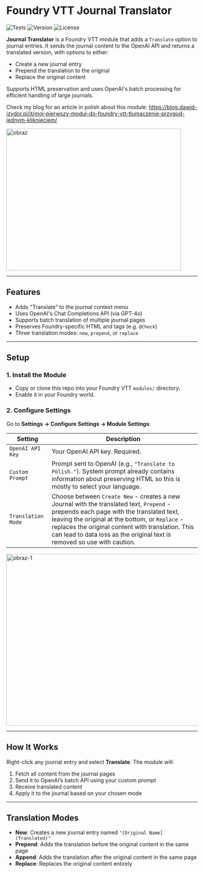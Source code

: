 # Foundry VTT Journal Translator
![Tests](https://img.shields.io/github/actions/workflow/status/DawidIzydor/Foundry-Translation/test.yml?branch=main) ![Version](https://img.shields.io/github/v/release/DawidIzydor/Foundry-Translation) ![License](https://img.shields.io/github/license/DawidIzydor/Foundry-Translation)


**Journal Translator** is a Foundry VTT module that adds a `Translate` option to journal entries. It sends the journal content to the OpenAI API and returns a translated version, with options to either:

- Create a new journal entry
- Prepend the translation to the original
- Replace the original content

Supports HTML preservation and uses OpenAI's batch processing for efficient handling of large journals.

Check my blog for an article in polish about this module: https://blog.dawid-izydor.pl/it/moj-pierwszy-modul-do-foundry-vtt-tlumaczenie-przygod-jednym-kliknieciem/

<img width="460" height="373" alt="obraz" src="https://github.com/user-attachments/assets/ffce6622-0753-4f55-9c70-78879c25dca5" />


---

## Features

- Adds "Translate" to the journal context menu
- Uses OpenAI's Chat Completions API (via GPT-4o)
- Supports batch translation of multiple journal pages
- Preserves Foundry-specific HTML and tags (e.g. `@Check`)
- Three translation modes: `new`, `prepend`, or `replace`

---

## Setup

### 1. Install the Module

- Copy or clone this repo into your Foundry VTT `modules/` directory.
- Enable it in your Foundry world.

### 2. Configure Settings

Go to **Settings → Configure Settings → Module Settings**:

| Setting              | Description |
|----------------------|-------------|
| `OpenAI API Key`     | Your OpenAI API key. Required. |
| `Custom Prompt`      | Prompt sent to OpenAI (e.g., `"Translate to Polish."`). System prompt already contains information about preserving HTML so this is mostly to select your language. |
| `Translation Mode`   | Choose between `Create New` - creates a new Journal with the translated text, `Prepend` - prepends each page with the translated text, leaving the original at the bottom, or `Replace` - replaces the original content with translation. This can lead to data loss as the original text is removed so use with caution. |

<img width="960" height="451" alt="obraz-1" src="https://github.com/user-attachments/assets/2ec3921f-9708-4af8-a580-5f75fbb62ebd" />

---

## How It Works

Right-click any journal entry and select **Translate**. The module will:

1. Fetch all content from the journal pages
2. Send it to OpenAI’s batch API using your custom prompt
3. Receive translated content
4. Apply it to the journal based on your chosen mode

---

## Translation Modes

- **New**: Creates a new journal entry named `"[Original Name] (Translated)"`
- **Prepend**: Adds the translation before the original content in the same page
- **Append**: Adds the translation after the original content in the same page
- **Replace**: Replaces the original content entirely

